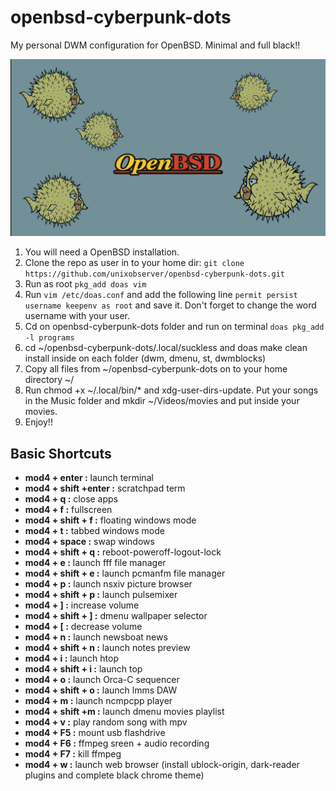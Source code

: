 # openbsd-cyberpunk-dots
My personal DWM configuration for OpenBSD. Minimal and full black!!

![openbsd](bsd.jpg)

1. You will need a OpenBSD installation.
2. Clone the repo as user in to your home dir: `git clone https://github.com/unixobserver/openbsd-cyberpunk-dots.git` 
3. Run as root `pkg_add doas vim`
4. Run `vim /etc/doas.conf` and add the following line `permit persist username keepenv as root` and save it. Don't forget to change the word username with your user.
5. Cd on openbsd-cyberpunk-dots folder and run on terminal `doas pkg_add -l programs`
6. cd ~/openbsd-cyberpunk-dots/.local/suckless and doas make clean install inside on each folder (dwm, dmenu, st, dwmblocks)
7. Copy all files from ~/openbsd-cyberpunk-dots on to your home directory ~/
8. Run chmod +x ~/.local/bin/* and xdg-user-dirs-update. Put your songs in the Music folder and mkdir ~/Videos/movies and put inside your movies.
9. Enjoy!!

## Basic Shortcuts

- **mod4 + enter        :** launch terminal
- **mod4 + shift +enter :** scratchpad term
- **mod4 + q            :** close apps 
- **mod4 + f            :** fullscreen
- **mod4 + shift + f    :** floating windows mode
- **mod4 + t            :** tabbed windows mode
- **mod4 + space        :** swap windows
- **mod4 + shift + q    :** reboot-poweroff-logout-lock 
- **mod4 + e            :** launch fff file manager
- **mod4 + shift + e    :** launch pcmanfm file manager
- **mod4 + p            :** launch nsxiv picture browser
- **mod4 + shift + p    :** launch pulsemixer
- **mod4 + ]            :** increase volume
- **mod4 + shift + ]    :** dmenu wallpaper selector
- **mod4 + [            :** decrease volume
- **mod4 + n            :** launch newsboat news
- **mod4 + shift + n    :** launch notes preview
- **mod4 + i            :** launch htop
- **mod4 + shift + i    :** launch top
- **mod4 + o            :** launch Orca-C sequencer
- **mod4 + shift + o    :** launch lmms DAW
- **mod4 + m            :** launch ncmpcpp player
- **mod4 + shift +m     :** launch dmenu movies playlist
- **mod4 + v            :** play random song with mpv 
- **mod4 + F5           :** mount usb flashdrive
- **mod4 + F6           :** ffmpeg sreen + audio recording
- **mod4 + F7           :** kill ffmpeg
- **mod4 + w            :** launch web browser (install ublock-origin, dark-reader plugins and complete black chrome theme)
